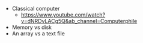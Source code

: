 - Classical computer 
	- https://www.youtube.com/watch?v=dNRDvLACg5Q&ab_channel=Computerphile
- Memory vs disk
- An array vs a text file